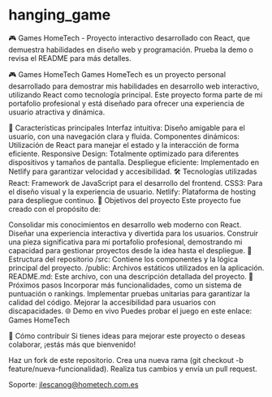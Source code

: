 # hanging_game
🎮 Games HomeTech - Proyecto interactivo desarrollado con React, que demuestra habilidades en diseño web y programación. Prueba la demo o revisa el README para más detalles.

🎮 Games HomeTech
Games HomeTech es un proyecto personal desarrollado para demostrar mis habilidades en desarrollo web interactivo, utilizando React como tecnología principal. Este proyecto forma parte de mi portafolio profesional y está diseñado para ofrecer una experiencia de usuario atractiva y dinámica.

🚀 Características principales
Interfaz intuitiva: Diseño amigable para el usuario, con una navegación clara y fluida.
Componentes dinámicos: Utilización de React para manejar el estado y la interacción de forma eficiente.
Responsive Design: Totalmente optimizado para diferentes dispositivos y tamaños de pantalla.
Despliegue eficiente: Implementado en Netlify para garantizar velocidad y accesibilidad.
🛠️ Tecnologías utilizadas
React: Framework de JavaScript para el desarrollo del frontend.
CSS3: Para el diseño visual y la experiencia de usuario.
Netlify: Plataforma de hosting para despliegue continuo.
🌟 Objetivos del proyecto
Este proyecto fue creado con el propósito de:

Consolidar mis conocimientos en desarrollo web moderno con React.
Diseñar una experiencia interactiva y divertida para los usuarios.
Construir una pieza significativa para mi portafolio profesional, demostrando mi capacidad para gestionar proyectos desde la idea hasta el despliegue.
📂 Estructura del repositorio
/src: Contiene los componentes y la lógica principal del proyecto.
/public: Archivos estáticos utilizados en la aplicación.
README.md: Este archivo, con una descripción detallada del proyecto.
🎯 Próximos pasos
Incorporar más funcionalidades, como un sistema de puntuación o rankings.
Implementar pruebas unitarias para garantizar la calidad del código.
Mejorar la accesibilidad para usuarios con discapacidades.
🌐 Demo en vivo
Puedes probar el juego en este enlace: Games HomeTech

📝 Cómo contribuir
Si tienes ideas para mejorar este proyecto o deseas colaborar, ¡estás más que bienvenido!

Haz un fork de este repositorio.
Crea una nueva rama (git checkout -b feature/nueva-funcionalidad).
Realiza tus cambios y envía un pull request.

Soporte: jlescanog@hometech.com.es
